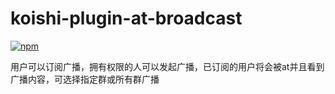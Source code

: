 # koishi-plugin-at-broadcast

[![npm](https://img.shields.io/npm/v/koishi-plugin-at-broadcast?style=flat-square)](https://www.npmjs.com/package/koishi-plugin-at-broadcast)

用户可以订阅广播，拥有权限的人可以发起广播，已订阅的用户将会被at并且看到广播内容，可选择指定群或所有群广播
